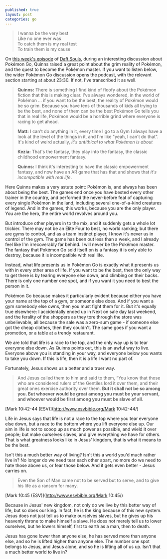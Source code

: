 ```yaml
---
published: true
layout: post
categories: go
---
```


>I wanna be the very best  
>Like no one ever was  
>To catch them is my real test  
>To train them is my cause

<!--
<iframe width="630" height="355" src="https://www.youtube.com/embed/NcfdoSuC6MI" frameborder="0" allowfullscreen></iframe>
-->

On [this week's episode](http://coolghosts.net/cool-stuff/2016/7/18/daft-souls-86) of [Daft Souls](http://coolghosts.net/daft-souls/), during an interesting discussion about Pokémon Go, Quinns raised a great point about the grim reality of Pokémon, and the quest to become the Pokémon master. If you want to listen below, the wider Pokémon Go discussion opens the podcast, with the relevant section starting at about 23:30. If not, I've transcribed it as well.

<!--
<iframe width="100%" height="166" scrolling="no" frameborder="no" src="https://w.soundcloud.com/player/?url=https%3A//api.soundcloud.com/tracks/274189901&amp;color=ff5500&amp;auto_play=false&amp;hide_related=false&amp;show_comments=true&amp;show_user=true&amp;show_reposts=false"></iframe>
-->

>**Quinns:** There is something I find kind of floofy about the Pokémon fiction that this is making clear. I've always wondered, in the world of Pokémon ... if you want to be the best, the reality of Pokémon would be so grim. Because you have tens of thousands of kids all trying to be the best, and none of them can be the best Pokémon Go tells you that in real life, Pokémon would be a horrible grind where everyone is racing to get ahead.
>
>**Matt:** I can't do anything in it, every time I go to a Gym I always have a look at the level of the things in it, and I'm like "yeah, I can't do that". It's kind of weird actually, *it's antithical to what Pokémon is about*
>
>**Kezia:** That's the fantasy, they play into the fantasy, the classic childhood empowerment fantasy.
>
>**Quinns:** I think it's interesting to have the classic empowerment fantasy, and now have an AR game that has that and shows that *it's incompatible with real life*.

Here Quinns makes a very astute point: Pokémon is, and always has been about being the best. The games end once you have bested every other trainer in the country, and performed the never-before feat of capturing every single Pokémon in the land, including several one-of-a-kind creatures of legend. And in the games, this works, because you are the only player. You are the hero, the entire world revolves around you.

But introduce other players in to the mix, and it suddenly gets a whole lot trickier. There may not be an Elite Four to best, no world ranking; but there are gyms to control, and as a team instinct player, I know it's never us in control of the gym. The game has been out less than a week, and I already feel like I'm irrecoverably far behind. I will never be the Pokémon master. The fantasy that Pokémon Go sold itself on is a fantasy it is only able to destroy, because it is incompatible with real life.

Instead, what life presents us in Pokémon Go is exactly what it presents us with in every other area of life. If you want to be the best, then the only way to get there is by tearing everyone else down, and climbing on their backs. There is only one number one spot, and if you want it you need to best the person in it.

Pokémon Go because makes it particularly evident because either you have your name at the top of a gym, or someone else does. And if you want a gym somebody else owns, then you must fight them for it. But it's equally true elsewhere: I accidentally ended up in Next on sale day last weekend, and the ferality of the shoppers as they tore through the store was unbelievable, all because the sale was a zero-sum game - if someone else got the cheap clothes, then they couldn't. The same goes if you want a promotion, or a table at a trendy restaurant.

We are told that life is a race to the top, and the only way up is to tear everyone else down. As Quinns points out, this is an awful way to live. Everyone above you is standing in your way, and everyone below you wants to take you down. If this is life, then it is a life I want no part of.

Fortunately, Jesus shows us a better and a truer way.

>And Jesus called them to him and said to them, “You know that those who are considered rulers of the Gentiles lord it over them, and their great ones exercise authority over them. **But it shall not be so among you. But whoever would be great among you must be your servant, and whoever would be first among you must be slave of all**.

[Mark 10:42-44 (ESV)](http://www.esvbible.org/Mark 10:42-44/)

Life in Jesus says that life is not a race to the top where you tear everyone else down, but a race to the bottom where you lift everyone else up. Our aim in life is not to scoop up as much power as possible, and wield it over people; but make ourselves slaves, and give everything we have for others. That is what greatness looks like in Jesus' kingdom, that is what it means to be the best.

Isn't this a much better way of living? Isn't this a world you'd much rather live in? No longer do we need tear each other apart, no more do we need to hate those above us, or fear those below. And it gets even better - Jesus carries on.

> Even the Son of Man came not to be served but to serve, and to give his life as a ransom for many.

[Mark 10:45 (ESV)](http://www.esvbible.org/Mark 10:45/)

Because in Jesus' new kingdom, not only do we live by this better way of life, but so does our king. In fact, he is the king because of this new system. Jesus does not just tell us to make ourselves slaves, but he gives up his heavenly throne to make himself a slave. He does not merely tell us to lower ourselves, but he lowers himself, first to earth as a man, then to death.

Jesus has gone lower than anyone else, he has served more than anyone else, and so he is lifted higher than anyone else. The number one spot belongs to Jesus, and Jesus alone, and so he is lifting all of us up. Isn't that a much better world to live in?
